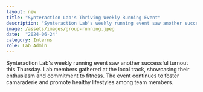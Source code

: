 ```yaml
---
layout: new
title: "Synteraction Lab's Thriving Weekly Running Event"
description: "Synteraction Lab's weekly running event saw another successful turnout this Thursday"
image: /assets/images/group-running.jpeg
date:  "2024-06-24"
category: Interns
role: Lab Admin
---
```

Synteraction Lab's weekly running event saw another successful turnout this Thursday. Lab members gathered at the local track, showcasing their enthusiasm and commitment to fitness. The event continues to foster camaraderie and promote healthy lifestyles among team members.
